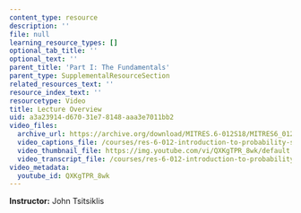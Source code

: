```yaml
---
content_type: resource
description: ''
file: null
learning_resource_types: []
optional_tab_title: ''
optional_text: ''
parent_title: 'Part I: The Fundamentals'
parent_type: SupplementalResourceSection
related_resources_text: ''
resource_index_text: ''
resourcetype: Video
title: Lecture Overview
uid: a3a23914-d670-31e7-8148-aaa3e7011bb2
video_files:
  archive_url: https://archive.org/download/MITRES.6-012S18/MITRES6_012S18_L03-01_300k.mp4
  video_captions_file: /courses/res-6-012-introduction-to-probability-spring-2018/aa61d75b37d85f14b359a04cf73d0763_QXKgTPR_8wk.vtt
  video_thumbnail_file: https://img.youtube.com/vi/QXKgTPR_8wk/default.jpg
  video_transcript_file: /courses/res-6-012-introduction-to-probability-spring-2018/a11cb3193ea353d581a81f27d2aebee8_QXKgTPR_8wk.pdf
video_metadata:
  youtube_id: QXKgTPR_8wk
---
```


**Instructor:** John Tsitsiklis